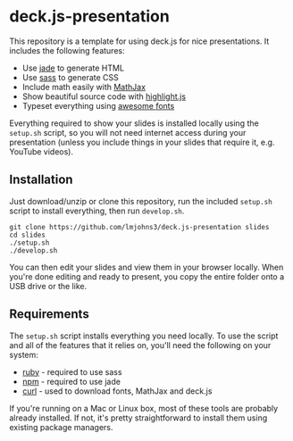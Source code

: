 deck.js-presentation
====================

This repository is a template for using deck.js for nice presentations. It
includes the following features:

- Use [jade](http://jade-lang.com) to generate HTML
- Use [sass](http://sass-lang.com) to generate CSS
- Include math easily with [MathJax](http://mathjax.org)
- Show beautiful source code with [highlight.js](http://highlightjs.org)
- Typeset everything using [awesome fonts](http://google.com/fonts)

Everything required to show your slides is installed locally using the
`setup.sh` script, so you will not need internet access during your presentation
(unless you include things in your slides that require it, e.g. YouTube videos).

Installation
------------

Just download/unzip or clone this repository, run the included `setup.sh` script
to install everything, then run `develop.sh`.

    git clone https://github.com/lmjohns3/deck.js-presentation slides
    cd slides
    ./setup.sh
    ./develop.sh

You can then edit your slides and view them in your browser locally. When you're
done editing and ready to present, you copy the entire folder onto a USB drive
or the like.

Requirements
------------

The `setup.sh` script installs everything you need locally. To use the script
and all of the features that it relies on, you'll need the following on your
system:

- [ruby](http://rubygems.org) - required to use sass
- [npm](http://npmjs.org) - required to use jade
- [curl](http://curl.haxx.se) - used to download fonts, MathJax and deck.js

If you're running on a Mac or Linux box, most of these tools are probably
already installed. If not, it's pretty straightforward to install them using
existing package managers.
